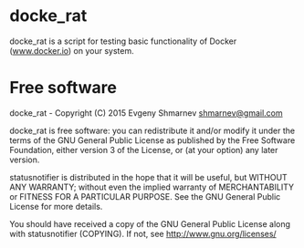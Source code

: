 # docke_rat

docke_rat is a script for testing basic functionality of Docker (www.docker.io) on your system. 

# Free software

docke_rat - Copyright (C) 2015 Evgeny Shmarnev shmarnev@gmail.com

docke_rat is free software: you can redistribute it and/or modify it under the terms of the GNU General Public License as published by the Free Software Foundation, either version 3 of the License, or (at your option) any later version.

statusnotifier is distributed in the hope that it will be useful, but WITHOUT ANY WARRANTY; without even the implied warranty of MERCHANTABILITY or FITNESS FOR A PARTICULAR PURPOSE. See the GNU General Public License for more details.

You should have received a copy of the GNU General Public License along with statusnotifier (COPYING). If not, see http://www.gnu.org/licenses/
